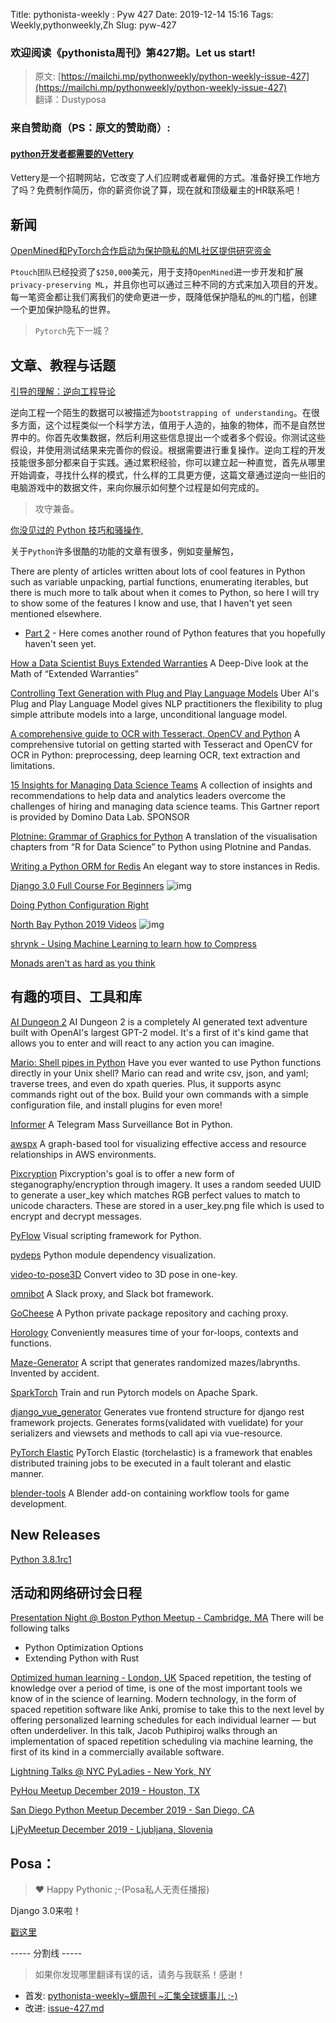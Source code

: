 Title: pythonista-weekly : Pyw 427
Date: 2019-12-14 15:16
Tags: Weekly,pythonweekly,Zh 
Slug: pyw-427

### 欢迎阅读《pythonista周刊》第427期。Let us start!


>原文: [https://mailchi.mp/pythonweekly/python-weekly-issue-427](https://mailchi.mp/pythonweekly/python-weekly-issue-427)  
>翻译：Dustyposa

### 来自赞助商（PS：原文的赞助商）:
#### [python开发者都需要的Vettery](https://www.vettery.com/tech?utm_source=newsletter&utm_medium=pythonweekly&utm_term=tech&utm_content=grouped&utm_campaign=ad-77579)  

Vettery是一个招聘网站，它改变了人们应聘或者雇佣的方式。准备好换工作地方了吗？免费制作简历，你的薪资你说了算，现在就和顶级雇主的HR联系吧！



## 新闻

[OpenMined和PyTorch合作启动为保护隐私的ML社区提供研究资金](https://pytorch.org/blog/openmined-and-pytorch-launch-fellowship-funding-for-privacy-preserving-ml/)

`Ptouch团队`已经投资了`$250,000`美元，用于支持`OpenMined`进一步开发和扩展`privacy-preserving ML`，并且你也可以通过三种不同的方式来加入项目的开发。每一笔资金都让我们离我们的使命更进一步，既降低保护隐私的`ML`的门槛，创建一个更加保护隐私的世界。

> `Pytorch`先下一城？


## 文章、教程与话题
[引导的理解：逆向工程导论](http://www.muppetlabs.com/~breadbox/txt/bure.html) 

逆向工程一个陌生的数据可以被描述为`bootstrapping of understanding`。在很多方面，这个过程类似一个科学方法，值用于人造的，抽象的物体，而不是自然世界中的。你首先收集数据，然后利用这些信息提出一个或者多个假设。你测试这些假设，并使用测试结果来完善你的假设。根据需要进行重复操作。逆向工程的开发技能很多部分都来自于实践。通过累积经验，你可以建立起一种直觉，首先从哪里开始调查，寻找什么样的模式，什么样的工具更方便，这篇文章通过逆向一些旧的电脑游戏中的数据文件，来向你展示如何整个过程是如何完成的。

> 攻守兼备。

[你没见过的 Python 技巧和骚操作, ](https://martinheinz.dev/blog/1)

关于`Python`许多很酷的功能的文章有很多，例如变量解包，

There are plenty of articles written about lots of cool features in Python such as variable unpacking, partial functions, enumerating iterables, but there is much more to talk about when it comes to Python, so here I will try to show some of the features I know and use, that I haven't yet seen mentioned elsewhere.

- [Part 2](https://martinheinz.dev/blog/4) - Here comes another round of Python features that you hopefully haven't seen yet.


[How a Data Scientist Buys Extended Warranties](https://t.co/fAlah4XP5q) 
A Deep-Dive look at the Math of “Extended Warranties”

[Controlling Text Generation with Plug and Play Language Models](https://eng.uber.com/pplm/)
Uber AI's Plug and Play Language Model gives NLP practitioners the flexibility to plug simple attribute models into a large, unconditional language model.

[A comprehensive guide to OCR with Tesseract, OpenCV and Python](https://nanonets.com/blog/ocr-with-tesseract/)
A comprehensive tutorial on getting started with Tesseract and OpenCV for OCR in Python: preprocessing, deep learning OCR, text extraction and limitations.

[15 Insights for Managing Data Science Teams](https://hubs.ly/H0m6Zt90)
A collection of insights and recommendations to help data and analytics leaders overcome the challenges of hiring and managing data science teams. This Gartner report is provided by Domino Data Lab. SPONSOR

[Plotnine: Grammar of Graphics for Python](https://www.datascienceworkshops.com/blog/plotnine-grammar-of-graphics-for-python)
A translation of the visualisation chapters from “R for Data Science” to Python using Plotnine and Pandas.

[Writing a Python ORM for Redis](https://www.agiliq.com/blog/2019/11/writing-an-orm-for-redis/)
An elegant way to store instances in Redis.

[Django 3.0 Full Course For Beginners](https://www.youtube.com/watch?v=6ManltU_8iU) ![img](https://gallery.mailchimp.com/e2e180baf855ac797ef407fc7/images/8def3887-e9e9-4a48-95e0-74045a6a23fc.png)

[Doing Python Configuration Right](https://whalesalad.com/blog/doing-python-configuration-right)

[North Bay Python 2019 Videos](https://www.youtube.com/playlist?list=PLaeNpBNgqQWvxnFU4PYGLOJ82IvuePAyT) ![img](https://gallery.mailchimp.com/e2e180baf855ac797ef407fc7/images/8def3887-e9e9-4a48-95e0-74045a6a23fc.png)

[shrynk - Using Machine Learning to learn how to Compress](https://vks.ai/2019-12-05-shrynk-using-machine-learning-to-learn-how-to-compress)

[Monads aren't as hard as you think](https://bytes.yingw787.com/posts/2019/12/06/monads/) 



## 有趣的项目、工具和库


[AI Dungeon 2](https://github.com/AIDungeon/AIDungeon)
AI Dungeon 2 is a completely AI generated text adventure built with OpenAI's largest GPT-2 model. It's a first of it's kind game that allows you to enter and will react to any action you can imagine.

[Mario: Shell pipes in Python](https://github.com/python-mario/mario)
Have you ever wanted to use Python functions directly in your Unix shell? Mario can read and write csv, json, and yaml; traverse trees, and even do xpath queries. Plus, it supports async commands right out of the box. Build your own commands with a simple configuration file, and install plugins for even more!

[Informer](https://github.com/paulpierre/informer) 
A Telegram Mass Surveillance Bot in Python.

[awspx](https://github.com/FSecureLABS/awspx)
A graph-based tool for visualizing effective access and resource relationships in AWS environments.

[Pixcryption](https://github.com/M4cs/pixcryption)
Pixcryption's goal is to offer a new form of steganography/encryption through imagery. It uses a random seeded UUID to generate a user_key which matches RGB perfect values to match to unicode characters. These are stored in a user_key.png file which is used to encrypt and decrypt messages.

[PyFlow](https://github.com/wonderworks-software/PyFlow) 
Visual scripting framework for Python.

[pydeps](https://github.com/thebjorn/pydeps)
Python module dependency visualization.

[video-to-pose3D](https://github.com/zh-plus/video-to-pose3D)
Convert video to 3D pose in one-key.

[omnibot](https://github.com/lyft/omnibot)
A Slack proxy, and Slack bot framework. 

[GoCheese](http://gocheese.cypherpunks.ru/) 
A Python private package repository and caching proxy.

[Horology](https://github.com/mjmikulski/horology)
Conveniently measures time of your for-loops, contexts and functions.

[Maze-Generator](https://github.com/Perseus-Perry/Maze-Generator)
A script that generates randomized mazes/labrynths. Invented by accident.

[SparkTorch](https://github.com/dmmiller612/sparktorch)
Train and run Pytorch models on Apache Spark.

[django_vue_generator](https://github.com/pawnhearts/django_vue_generator)
Generates vue frontend structure for django rest framework projects. Generates forms(validated with vuelidate) for your serializers and viewsets and methods to call api via vue-resource.

[PyTorch Elastic](https://github.com/pytorch/elastic)
PyTorch Elastic (torchelastic) is a framework that enables distributed training jobs to be executed in a fault tolerant and elastic manner. 

[blender-tools](https://github.com/EmbarkStudios/blender-tools)
A Blender add-on containing workflow tools for game development.



## **New Releases**

[Python 3.8.1rc1](https://pythoninsider.blogspot.com/2019/12/python-381rc1-is-now-available-for.html)



## 活动和网络研讨会日程

[Presentation Night @ Boston Python Meetup - Cambridge, MA](https://www.meetup.com/bostonpython/events/265925678/)
There will be following talks 

- Python Optimization Options
- Extending Python with Rust


[Optimized human learning - London, UK](https://www.meetup.com/LondonPython/events/266632570/)
Spaced repetition, the testing of knowledge over a period of time, is one of the most important tools we know of in the science of learning. Modern technology, in the form of spaced repetition software like Anki, promise to take this to the next level by offering personalized learning schedules for each individual learner — but often underdeliver. In this talk, Jacob Puthipiroj walks through an implementation of spaced repetition scheduling via machine learning, the first of its kind in a commercially available software.

[Lightning Talks @ NYC PyLadies - New York, NY](https://www.meetup.com/NYC-PyLadies/events/266971268/)

[PyHou Meetup December 2019 - Houston, TX](https://www.meetup.com/python-14/events/ndcfkryzqbwb/)

[San Diego Python Meetup December 2019 - San Diego, CA](https://www.meetup.com/pythonsd/events/zgtnxqyzqbjc/)

[LjPyMeetup December 2019 - Ljubljana, Slovenia](https://www.meetup.com/Ljubljana-Python-Group/events/266738849/)



## Posa：
> ❤️ Happy Pythonic ;-(Posa私人无责任播报)  

Django 3.0来啦！

[戳这里](https://docs.djangoproject.com/en/3.0/)



----- 分割线 -----

> 如果你发现哪里翻译有误的话，请务与我联系！感谢！
>




- 首发: [pythonista-weekly~蠎周刊 ~汇集全球蠎事儿 ;-)](http://weekly.pychina.org/python-weekly/pyw-427.html)
- 改进: [issue-427.md](https://github.com/PyChina/weekly/blob/master/content/python-weekly/issue#427.md)



